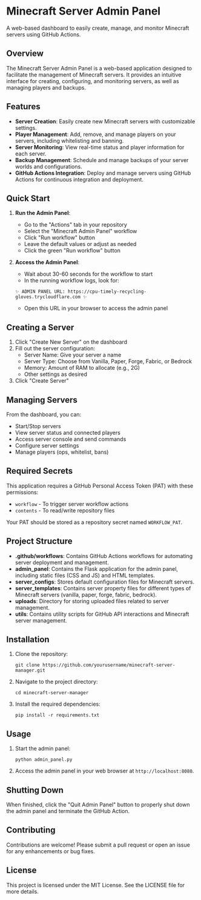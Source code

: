 
# Minecraft Server Admin Panel

A web-based dashboard to easily create, manage, and monitor Minecraft servers using GitHub Actions.

## Overview
The Minecraft Server Admin Panel is a web-based application designed to facilitate the management of Minecraft servers. It provides an intuitive interface for creating, configuring, and monitoring servers, as well as managing players and backups.

## Features
- **Server Creation**: Easily create new Minecraft servers with customizable settings.
- **Player Management**: Add, remove, and manage players on your servers, including whitelisting and banning.
- **Server Monitoring**: View real-time status and player information for each server.
- **Backup Management**: Schedule and manage backups of your server worlds and configurations.
- **GitHub Actions Integration**: Deploy and manage servers using GitHub Actions for continuous integration and deployment.

## Quick Start

1. **Run the Admin Panel**:
   - Go to the "Actions" tab in your repository
   - Select the "Minecraft Admin Panel" workflow
   - Click "Run workflow" button
   - Leave the default values or adjust as needed
   - Click the green "Run workflow" button

2. **Access the Admin Panel**:
   - Wait about 30-60 seconds for the workflow to start
   - In the running workflow logs, look for:
   ```
   ✨ ADMIN PANEL URL: https://cpu-timely-recycling-gloves.trycloudflare.com ✨
   ```
   - Open this URL in your browser to access the admin panel

## Creating a Server

1. Click "Create New Server" on the dashboard
2. Fill out the server configuration:
   - Server Name: Give your server a name
   - Server Type: Choose from Vanilla, Paper, Forge, Fabric, or Bedrock
   - Memory: Amount of RAM to allocate (e.g., 2G)
   - Other settings as desired
3. Click "Create Server"

## Managing Servers

From the dashboard, you can:
- Start/Stop servers
- View server status and connected players
- Access server console and send commands
- Configure server settings
- Manage players (ops, whitelist, bans)

## Required Secrets

This application requires a GitHub Personal Access Token (PAT) with these permissions:
- `workflow` - To trigger server workflow actions
- `contents` - To read/write repository files

Your PAT should be stored as a repository secret named `WORKFLOW_PAT`.

## Project Structure
- **.github/workflows**: Contains GitHub Actions workflows for automating server deployment and management.
- **admin_panel**: Contains the Flask application for the admin panel, including static files (CSS and JS) and HTML templates.
- **server_configs**: Stores default configuration files for Minecraft servers.
- **server_templates**: Contains server property files for different types of Minecraft servers (vanilla, paper, forge, fabric, bedrock).
- **uploads**: Directory for storing uploaded files related to server management.
- **utils**: Contains utility scripts for GitHub API interactions and Minecraft server management.

## Installation
1. Clone the repository:
   ```
   git clone https://github.com/yourusername/minecraft-server-manager.git
   ```
2. Navigate to the project directory:
   ```
   cd minecraft-server-manager
   ```
3. Install the required dependencies:
   ```
   pip install -r requirements.txt
   ```

## Usage
1. Start the admin panel:
   ```
   python admin_panel.py
   ```
2. Access the admin panel in your web browser at `http://localhost:8080`.

## Shutting Down

When finished, click the "Quit Admin Panel" button to properly shut down the admin panel and terminate the GitHub Action.

## Contributing
Contributions are welcome! Please submit a pull request or open an issue for any enhancements or bug fixes.

## License
This project is licensed under the MIT License. See the LICENSE file for more details.
